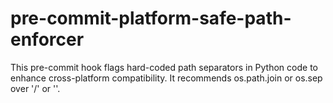 # pre-commit-platform-safe-path-enforcer
This pre-commit hook flags hard-coded path separators in Python code to enhance cross-platform compatibility. It recommends os.path.join or os.sep over '/' or '\'.
